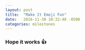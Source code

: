 ```yaml
---
layout: post
title:  "Make It Emoji Fun"
date:   2016-11-30 10:32:48 -0500
categories: milestones
---
```

### Hope it works :+1:


